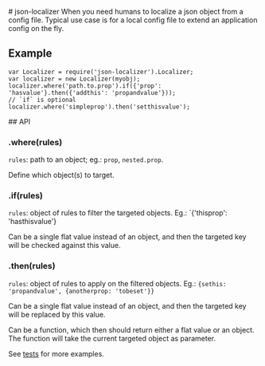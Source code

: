 # json-localizer
When you need humans to localize a json object from a
config file. Typical use case is for a local config file to extend
an application config on the fly.

## Example

```
var Localizer = require('json-localizer').Localizer;
var localizer = new Localizer(myobj);
localizer.where('path.to.prop').if({'prop': 'hasvalue'}.then({'addthis': 'propandvalue'}));
// `if` is optional
localizer.where('simpleprop').then('setthisvalue');
```

## API

### .where(rules)

`rules`: path to an object; eg.: `prop`, `nested.prop`.

Define which object(s) to target.

### .if(rules)

`rules`: object of rules to filter the targeted objects.
Eg.: `{'thisprop': 'hasthisvalue'}

Can be a single flat value instead of an object, and then the targeted
key will be checked against this value.

### .then(rules)

`rules`: object of rules to apply on the filtered objects.
Eg.: `{sethis: 'propandvalue', {anotherprop: 'tobeset'}}`

Can be a single flat value instead of an object, and then the targeted key
will be replaced by this value.

Can be a function, which then should return either a flat value or an object.
The function will take the current targeted object as parameter.


See [tests](https://github.com/yohanboniface/json-localizer/blob/master/tests/index.js) for more examples.
